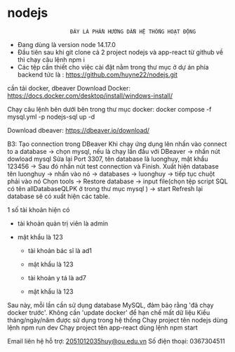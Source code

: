# nodejs

                        ĐÂY LÀ PHẦN HƯỚNG DẪN HỆ THỐNG HOẠT ĐỘNG

- Đang dùng là version node 14.17.0
- Đầu tiên sau khi git clone cả 2 project nodejs và app-react từ github về thì chạy câu lệnh npm i
- Các tệp cần thiết cho việc cài đặt nằm trong thư mục ở dự án phía backend tức là :
  https://github.com/huyne22/nodejs.git

cần tải docker, dbeaver
Download Docker:
https://docs.docker.com/desktop/install/windows-install/

Chạy câu lệnh bên dưới bên trong thư mục docker:
docker compose -f mysql.yml -p nodejs-sql up -d

Download dbeaver:
https://dbeaver.io/download/

B3: Tạo connection trong DBeaver
Khi chạy ứng dụng lên nhấn vào connect to a database -> chọn mysql, nếu là chạy lần đầu với DBeaver -> nhấn nút dowload mysql
Sửa lại Port 3307, tên database là luonghuy, mật khẩu 123456 -> Sau đó nhấn nút test connection và Finish.
Xuất hiện database tên luonghuy -> nhấn vào nó -> databases -> luonghuy -> tiếp tục chuột phải vào nó
Chọn tools -> Restore database -> input file(chọn tệp script SQL có tên allDatabaseQLPK ở trong thư mục mysql ) -> start
Refresh lại database sẽ có xuất hiện các table.

1 số tài khoản hiện có

- tài khoản quản trị viên là admin
- mật khẩu là 123

  - tài khoản bác sĩ là ad1
  - mật khẩu là 123

  - tài khoản y tá là ad7
  - mật khẩu là 123

Sau này, mỗi lần cần sử dụng database MySQL, đảm bảo rằng 'đã chạy docker trước'.
Không cần 'update docker' để hạn chế mất dữ liệu
Kiểu tháng/ngày/năm được sử dụng trong hệ thống
Chạy project tên nodejs dùng lệnh npm run dev
Chạy project tên app-react dùng lệnh npm start

Email liên hệ hỗ trợ: 2051012035huy@ou.edu.vn
Số điện thoại: 0367304511

